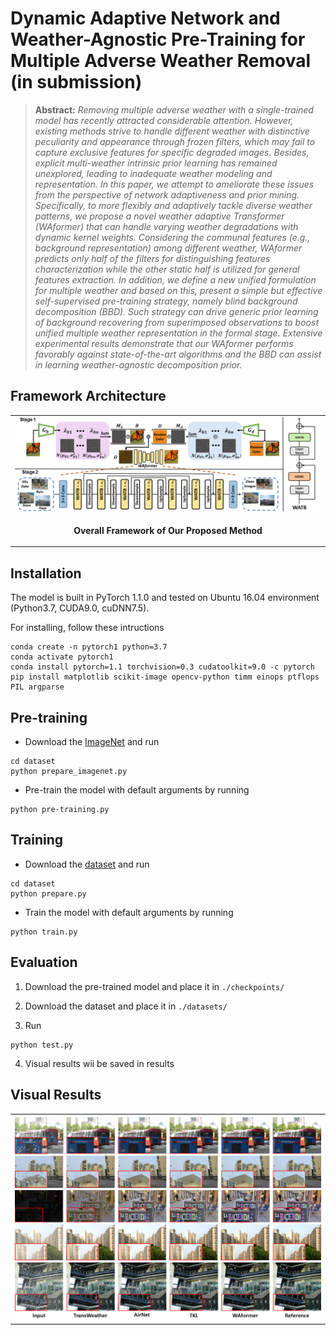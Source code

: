 # Dynamic Adaptive Network and Weather-Agnostic Pre-Training for Multiple Adverse Weather Removal (in submission)



> **Abstract:** *Removing multiple adverse weather with a single-trained model has recently attracted considerable attention. However, existing methods strive to handle different weather with distinctive peculiarity and appearance through frozen filters, which may fail to capture exclusive features for specific degraded images. Besides, explicit multi-weather intrinsic prior learning has remained unexplored, leading to inadequate weather modeling and representation. In this paper, we attempt to ameliorate these issues from the perspective of network adaptiveness and prior mining. Specifically, to more flexibly and adaptively tackle diverse weather patterns, we propose a novel weather adaptive Transformer (WAformer) that can handle varying weather degradations with dynamic kernel weights. Considering the communal features (e.g., background representation) among different weather, WAformer predicts only half of the filters for distinguishing features characterization while the other static half is utilized for general features extraction. In addition, we define a new unified formulation for multiple weather and based on this, present a simple but effective self-supervised pre-training strategy, namely blind background decomposition (BBD). Such strategy can drive generic prior learning of background recovering from superimposed observations to boost unified multiple weather representation in the formal stage. Extensive experimental results demonstrate that our WAformer performs favorably against state-of-the-art algorithms and the BBD can assist in learning weather-agnostic decomposition prior.* 

## Framework Architecture
<table>
  <tr>
    <td> <img src = "figures/WAformer.png"> </td>
  </tr>
  <tr>
    <td><p align="center"><b>Overall Framework of Our Proposed Method</b></p></td>
  </tr>
</table>






## Installation
The model is built in PyTorch 1.1.0 and tested on Ubuntu 16.04 environment (Python3.7, CUDA9.0, cuDNN7.5).

For installing, follow these intructions
```
conda create -n pytorch1 python=3.7
conda activate pytorch1
conda install pytorch=1.1 torchvision=0.3 cudatoolkit=9.0 -c pytorch
pip install matplotlib scikit-image opencv-python timm einops ptflops PIL argparse
```

## Pre-training
- Download the [ImageNet](dataset/README.md) and run

```
cd dataset
python prepare_imagenet.py
```
-  Pre-train the model with default arguments by running

```
python pre-training.py
```

## Training
- Download the [dataset](dataset/README.md) and run

```
cd dataset
python prepare.py
```
-  Train the model with default arguments by running

```
python train.py
```


## Evaluation

1. Download the pre-trained model and place it in `./checkpoints/`

2. Download the dataset and place it in `./datasets/`

3. Run
```
python test.py
```
4. Visual results wii be saved in results

## Visual Results
<table>
  <tr>
    <td> <img src = "figures/results.png"> </td>
  </tr>
</table>


